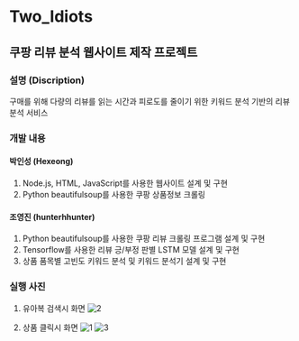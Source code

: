 # Two_Idiots
## 쿠팡 리뷰 분석 웹사이트 제작 프로젝트

### 설명 (Discription)
구매를 위해 다량의 리뷰를 읽는 시간과 피로도를 줄이기 위한 키워드 분석 기반의 리뷰 분석 서비스

### 개발 내용
#### 박인성 (Hexeong)
1. Node.js, HTML, JavaScript를 사용한 웹사이트 설계 및 구현
2. Python beautifulsoup를 사용한 쿠팡 상품정보 크롤링
#### 조영진 (hunterhhunter)
1. Python beautifulsoup를 사용한 쿠팡 리뷰 크롤링 프로그램 설계 및 구현
2. Tensorflow를 사용한 리뷰 긍/부정 판별 LSTM 모델 설계 및 구현
3. 상품 품목별 고빈도 키워드 분석 및 키워드 분석기 설계 및 구현

### 실행 사진
1. 유아복 검색시 화면
![2](https://github.com/hunterhhunter/three_idiot/assets/73726689/70dabfe6-8178-41c1-9ca0-5da245ccd3b4)


2. 상품 클릭시 화면
![1](https://github.com/hunterhhunter/three_idiot/assets/73726689/aa849fd8-5f5e-421d-8c83-9ce516a8e6c0)
![3](https://github.com/hunterhhunter/three_idiot/assets/73726689/d5729636-2bdb-43d6-983a-8ffb6901c229)
